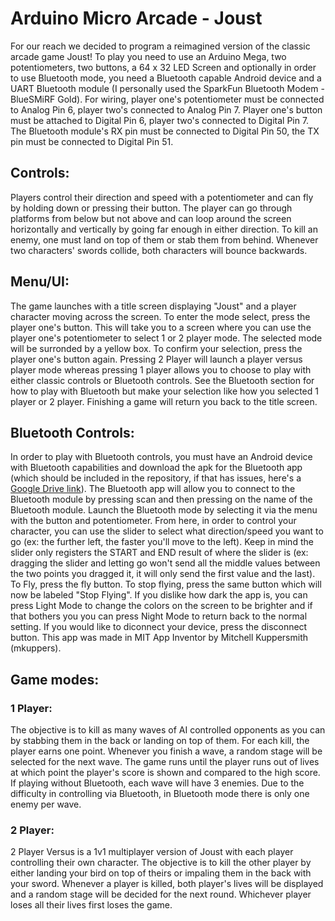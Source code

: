 # Arduino Micro Arcade - Joust

For our reach we decided to program a reimagined version of the classic arcade game Joust! 
To play you need to use an Arduino Mega, two potentiometers, two buttons, a 64 x 32 LED Screen and optionally
in order to use Bluetooth mode, you need a Bluetooth capable Android device and a UART Bluetooth module (I 
personally used the SparkFun Bluetooth Modem - BlueSMiRF Gold). For wiring, player one's potentiometer must 
be connected to Analog Pin 6, player two's connected to Analog Pin 7. Player one's button must be attached 
to Digital Pin 6, player two's connected to Digital Pin 7. The Bluetooth module's RX pin must be connected to
Digital Pin 50, the TX pin must be connected to Digital Pin 51.

## Controls:
Players control their direction and speed with a potentiometer and can fly by holding down 
or pressing their button. The player can go through platforms from below but not above and 
can loop around the screen horizontally and vertically by going far enough in either direction.
To kill an enemy, one must land on top of them or stab them from behind. Whenever two characters'
swords collide, both characters will bounce backwards.

## Menu/UI:
The game launches with a title screen displaying "Joust" and a player character moving across the screen.
To enter the mode select, press the player one's button. This will take you to a screen where you can use 
the player one's potentiometer to select 1 or 2 player mode. The selected mode will be surronded by a 
yellow box. To confirm your selection, press the player one's button again. Pressing 2 Player will launch 
a player versus player mode whereas pressing 1 player allows you to choose to play with either classic controls
or Bluetooth controls. See the Bluetooth section for how to play with Bluetooth but make your selection like how you 
selected 1 player or 2 player. Finishing a game will return you back to the title screen.

## Bluetooth Controls:
In order to play with Bluetooth controls, you must have an Android device with Bluetooth capabilities and download
the apk for the Bluetooth app (which should be included in the repository, if that has issues, here's a [Google Drive
link](https://drive.google.com/file/d/1stkX1Wa8NP_r3pyhg6UlNON5bldiFzwN/view?usp=sharing)). The Bluetooth app
will allow you to connect to the Bluetooth module by pressing scan and then pressing on the name of the 
Bluetooth module. Launch the Bluetooth mode by selecting it via the menu with the button and potentiometer.
From here, in order to control your character, you can use the slider to select what direction/speed you want to go
(ex: the further left, the faster you'll move to the left). Keep in mind the slider only registers the START and END 
result of where the slider is (ex: dragging the slider and letting go won't send all the middle values between the 
two points you dragged it, it will only send the first value and the last). To Fly, press the fly button. To stop 
flying, press the same button which will now be labeled "Stop Flying". If you dislike how dark the app is, you can 
press Light Mode to change the colors on the screen to be brighter and if that bothers you you can press Night Mode 
to return back to the normal setting. If you would like to diconnect your device, press the disconnect button. This 
app was made in MIT App Inventor by Mitchell Kuppersmith (mkuppers).

## Game modes:

### 1 Player:
The objective is to kill as many waves of AI controlled opponents as you can by stabbing them in the back 
or landing on top of them. For each kill, the player earns one point. Whenever you finish a wave, a random 
stage will be selected for the next wave. The game runs until the player runs out of lives at which point 
the player's score is shown and compared to the high score. If playing without Bluetooth, each wave will have
3 enemies. Due to the difficulty in controlling via Bluetooth, in Bluetooth mode there is only one enemy per wave.

### 2 Player:
2 Player Versus is a 1v1 multiplayer version of Joust with each player controlling their own character.
The objective is to kill the other player by either landing your bird on top of theirs or impaling them 
in the back with your sword. Whenever a player is killed, both player's lives will be displayed and a 
random stage will be decided for the next round. Whichever player loses all their lives first loses the game. 



